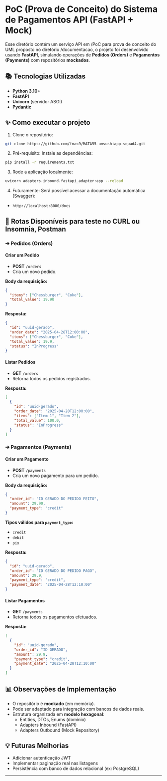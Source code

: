 # PoC (Prova de Conceito) do Sistema de Pagamentos API (FastAPI + Mock)

Esse diretório contém um serviço API em /PoC para prova de conceito do UML proposto no diretório /documentacao, o projeto foi desenvolvido usando **FastAPI**, simulando operações de **Pedidos (Orders)** e **Pagamentos (Payments)** com repositórios **mockados**.

## 📚 Tecnologias Utilizadas

- **Python 3.10+**
- **FastAPI**
- **Uvicorn** (servidor ASGI)
- **Pydantic**

## ✨ Como executar o projeto

1. Clone o repositório:

```bash
git clone https://github.com/fmas9/MATA55-umsushiapp-squad4.git
```

2. Pré-requisito: Instale as dependências:

```bash
pip install -r requirements.txt
```

3. Rode a aplicação localmente:

```bash
uvicorn adapters.inbound.fastapi_adapter:app --reload
```

4. Futuramente: Será possível acessar a documentação automática (Swagger):

- `http://localhost:8000/docs`

## 📌 Rotas Disponíveis para teste no CURL ou Insomnia, Postman

### ➔ Pedidos (Orders)

#### Criar um Pedido

- **POST** `/orders`
- Cria um novo pedido.

**Body da requisição:**

```json
{
  "items": ["Chessburger", "Coke"],
  "total_value": 19.90
}
```

**Resposta:**

```json
{
  "id": "uuid-gerado",
  "order_date": "2025-04-28T12:00:00",
  "items": ["Chessburger", "Coke"],
  "total_value": 19.9,
  "status": "InProgress"
}
```

#### Listar Pedidos

- **GET** `/orders`
- Retorna todos os pedidos registrados.

**Resposta:**

```json
[
  {
    "id": "uuid-gerado",
    "order_date": "2025-04-28T12:00:00",
    "items": ["Item 1", "Item 2"],
    "total_value": 100.0,
    "status": "InProgress"
  }
]
```

### ➔ Pagamentos (Payments)

#### Criar um Pagamento

- **POST** `/payments`
- Cria um novo pagamento para um pedido.

**Body da requisição:**

```json
{
  "order_id": "ID GERADO DO PEDIDO FEITO",
  "amount": 29.90,
  "payment_type": "credit"
}
```

**Tipos válidos para `payment_type`:**
- `credit`
- `debit`
- `pix`

**Resposta:**

```json
{
  "id": "uuid-gerado",
  "order_id": "ID GERADO DO PEDIDO PAGO",
  "amount": 29.9,
  "payment_type": "credit",
  "payment_date": "2025-04-28T12:10:00"
}
```

#### Listar Pagamentos

- **GET** `/payments`
- Retorna todos os pagamentos efetuados.

**Resposta:**

```json
[
  {
    "id": "uuid-gerado",
    "order_id": "ID GERADO",
    "amount": 29.9,
    "payment_type": "credit",
    "payment_date": "2025-04-28T12:10:00"
  }
]
```

## 📊 Observações de Implementação

- O repositório é **mockado** (em memória).
- Pode ser adaptado para integração com bancos de dados reais.
- Estrutura organizada em **modelo hexagonal**:
  - Entities, DTOs, Enums (domínio)
  - Adapters Inbound (FastAPI)
  - Adapters Outbound (Mock Repository)

## 💡 Futuras Melhorias

- Adicionar autenticação JWT
- Implementar paginação real nas listagens
- Persistência com banco de dados relacional (ex: PostgreSQL)

---